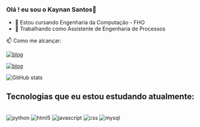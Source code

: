 ### Olá ! eu sou o Kaynan Santos👋

- 🌱 Estou cursando Engenharia da Computação - FHO
- 💼 Trabalhando como Assistente de Engenharia de Processos

📫 Como me alcançar:

[![blog](https://img.shields.io/badge/LinkedIn-0077B5?style=for-the-badge&logo=linkedin&logoColor=white)](https://www.linkedin.com/in/kaynan-felipe/)

[![blog](https://img.shields.io/badge/Microsoft_Outlook-0078D4?style=for-the-badge&logo=microsoft-outlook&logoColor=white)]((mailto:kaynanfelipe28@hotmail.com))

![GitHub stats](https://github-readme-stats.vercel.app/api?username=kaynanfujiro&show_icons=true&theme=highcontrast)

## Tecnologias que eu estou estudando atualmente:

<div style="display: inline_block"><br/>
    <img align="center" alt="python" src="https://img.shields.io/badge/Python-14354C?style=for-the-badge&logo=python&logoColor=white"/>
    <img align="center" alt="html5" src="https://img.shields.io/badge/HTML5-E34F26?style=for-the-badge&logo=html5&logoColor=white"/>
    <img align="center" alt="javascript" src="https://img.shields.io/badge/JavaScript-323330?style=for-the-badge&logo=javascript&logoColor=F7DF1E"/>    
    <img align="center" alt="css" src="	https://img.shields.io/badge/CSS3-1572B6?style=for-the-badge&logo=css3&logoColor=white"/>
    <img align="center" alt="mysql" src="https://img.shields.io/badge/MySQL-00000F?style=for-the-badge&logo=mysql&logoColor=white"/>
</div>
